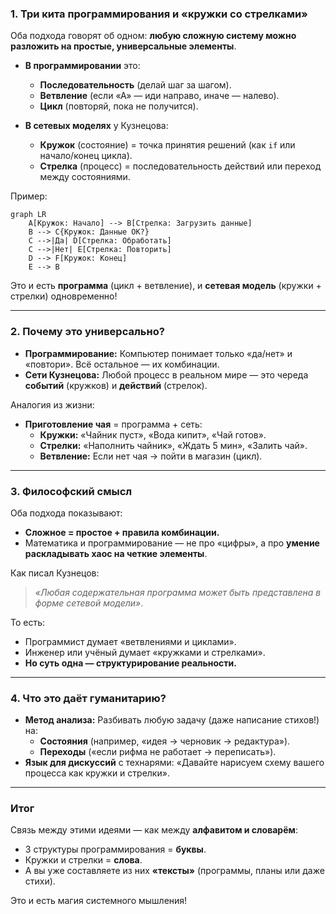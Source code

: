 
### **1. Три кита программирования и «кружки со стрелками»**  
Оба подхода говорят об одном: **любую сложную систему можно разложить на простые, универсальные элементы**.  

- **В программировании** это:  
  - **Последовательность** (делай шаг за шагом).  
  - **Ветвление** (если «А» — иди направо, иначе — налево).  
  - **Цикл** (повторяй, пока не получится).  

- **В сетевых моделях** у Кузнецова:  
  - **Кружок** (состояние) = точка принятия решений (как `if` или начало/конец цикла).  
  - **Стрелка** (процесс) = последовательность действий или переход между состояниями.  

Пример: 

```mermaid
graph LR
    A[Кружок: Начало] --> B[Стрелка: Загрузить данные]
    B --> C{Кружок: Данные OK?}
    C -->|Да| D[Стрелка: Обработать]
    C -->|Нет| E[Стрелка: Повторить]
    D --> F[Кружок: Конец]
    E --> B
```  
Это и есть **программа** (цикл + ветвление), и **сетевая модель** (кружки + стрелки) одновременно!

---

### **2. Почему это универсально?**  
- **Программирование:** Компьютер понимает только «да/нет» и «повтори». Всё остальное — их комбинации.  
- **Сети Кузнецова:** Любой процесс в реальном мире — это череда **событий** (кружков) и **действий** (стрелок).  

Аналогия из жизни:  
- **Приготовление чая** = программа + сеть:  
  - **Кружки:** «Чайник пуст», «Вода кипит», «Чай готов».  
  - **Стрелки:** «Наполнить чайник», «Ждать 5 мин», «Залить чай».  
  - **Ветвление:** Если нет чая → пойти в магазин (цикл).  

---

### **3. Философский смысл**  
Оба подхода показывают:  
- **Сложное = простое + правила комбинации.**  
- Математика и программирование — не про «цифры», а про **умение раскладывать хаос на четкие элементы**.  

Как писал Кузнецов:  
> *«Любая содержательная программа может быть представлена в форме сетевой модели»*.  

То есть:  
- Программист думает «ветвлениями и циклами».  
- Инженер или учёный думает «кружками и стрелками».  
- **Но суть одна — структурирование реальности.**  

---

### **4. Что это даёт гуманитарию?**  
- **Метод анализа:** Разбивать любую задачу (даже написание стихов!) на:  
  - **Состояния** (например, «идея → черновик → редактура»).  
  - **Переходы** («если рифма не работает → переписать»).  
- **Язык для дискуссий** с технарями: «Давайте нарисуем схему вашего процесса как кружки и стрелки».  

---

### **Итог**  
Связь между этими идеями — как между **алфавитом и словарём**:  
- 3 структуры программирования = **буквы**.  
- Кружки и стрелки = **слова**.  
- А вы уже составляете из них **«тексты»** (программы, планы или даже стихи).  

Это и есть магия системного мышления!